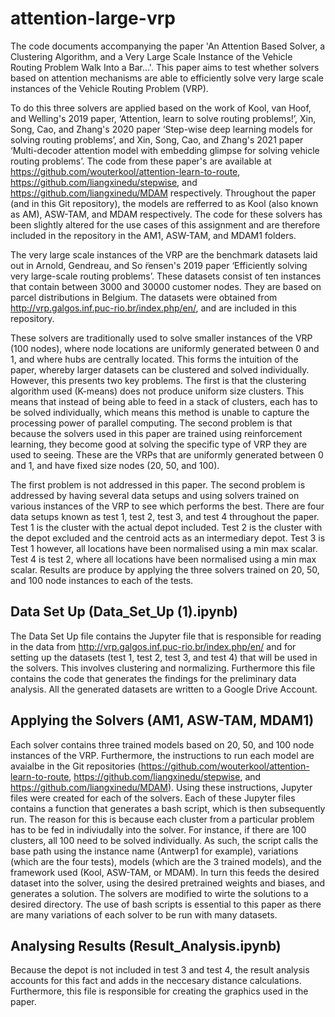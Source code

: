 # attention-large-vrp
The code documents accompanying the paper 'An Attention Based Solver, a Clustering Algorithm, and a Very Large Scale Instance of the Vehicle Routing Problem Walk Into a Bar...'. This paper aims to test whether solvers based on attention mechanisms are able to efficiently solve very large scale instances of the Vehicle Routing Problem (VRP). 

To do this three solvers are applied based on the work of Kool, van Hoof, and Welling's 2019 paper, ‘Attention, learn to solve routing problems!’, Xin, Song, Cao, and Zhang's 2020 paper ‘Step-wise deep learning models for solving routing problems’, and Xin, Song, Cao, and Zhang's 2021 paper ‘Multi-decoder attention model with embedding glimpse for solving vehicle routing problems’. The code from these paper's are available at https://github.com/wouterkool/attention-learn-to-route, https://github.com/liangxinedu/stepwise, and https://github.com/liangxinedu/MDAM respectively. Throughout the paper (and in this Git repository), the models are refferred to as Kool (also known as AM), ASW-TAM, and MDAM respectively. The code for these solvers has been slightly altered for the use cases of this assignment and are therefore included in the repository in the AM1, ASW-TAM, and MDAM1 folders.

The very large scale instances of the VRP are the benchmark datasets laid out in Arnold, Gendreau, and So ̈rensen's 2019 paper ‘Efficiently solving very large-scale routing problems’. These datasets consist of ten instances that contain between 3000 and 30000 customer nodes. They are based on parcel distributions in Belgium. The datasets were obtained from http://vrp.galgos.inf.puc-rio.br/index.php/en/, and are included in this repository.

These solvers are traditionally used to solve smaller instances of the VRP (100 nodes), where node locations are uniformly generated between 0 and 1, and where hubs are centrally located. This forms the intuition of the paper, whereby larger datasets can be clustered and solved individually. However, this presents two key problems. The first is that the clustering algorithm used (K-means) does not produce uniform size clusters. This means that instead of being able to feed in a stack of clusters, each has to be solved individually, which means this method is unable to capture the processing power of parallel computing. The second problem is that because the solvers used in this paper are trained using reinforcement learning, they become good at solving the specific type of VRP they are used to seeing. These are the VRPs that are uniformly generated between 0 and 1, and have fixed size nodes (20, 50, and 100).

The first problem is not addressed in this paper. The second problem is addressed by having several data setups and using solvers trained on various instances of the VRP to see which performs the best. There are four data setups known as test 1, test 2, test 3, and test 4 throughout the paper. Test 1 is the cluster with the actual depot included. Test 2 is the cluster with the depot excluded and the centroid acts as an intermediary depot. Test 3 is Test 1 however, all locations have been normalised using a min max scalar. Test 4 is test 2, where all locations have been normalised using a min max scalar. Results are produce by applying the three solvers trained on 20, 50, and 100 node instances to each of the tests.

## Data Set Up (Data_Set_Up (1).ipynb)
The Data Set Up file contains the Jupyter file that is responsible for reading in the data from http://vrp.galgos.inf.puc-rio.br/index.php/en/ and for setting up the datasets (test 1, test 2, test 3, and test 4) that will be used in the solvers. This involves clustering and normalizing. Furthermore this file contains the code that generates the findings for the preliminary data analysis. All the generated datasets are written to a Google Drive Account.

## Applying the Solvers (AM1, ASW-TAM, MDAM1)
Each solver contains three trained models based on 20, 50, and 100 node instances of the VRP. Furthermore, the instructions to run each model are avaialbe in the Git repositories (https://github.com/wouterkool/attention-learn-to-route, https://github.com/liangxinedu/stepwise, and https://github.com/liangxinedu/MDAM). Using these instructions, Jupyter files were created for each of the solvers. Each of these Jupyter files contains a function that generates a bash script, which is then subsequently run. The reason for this is because each cluster from a particular problem has to be fed in indiviudally into the solver. For instance, if there are 100 clusters, all 100 need to be solved individually. As such, the script calls the base path using the instance name (Antwerp1 for example), variations (which are the four tests), models (which are the 3 trained models), and the framework used (Kool, ASW-TAM, or MDAM). In turn this feeds the desired dataset into the solver, using the desired pretrained weights and biases, and generates a solution. The solvers are modified to wirte the solutions to a desired directory. The use of bash scripts is essential to this paper as there are many variations of each solver to be run with many datasets. 

## Analysing Results (Result_Analysis.ipynb)
Because the depot is not included in test 3 and test 4, the result analysis accounts for this fact and adds in the neccesary distance calculations. Furthermore, this file is responsible for creating the graphics used in the paper.






